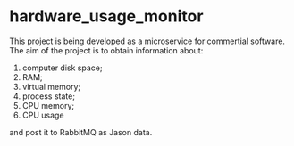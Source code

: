 # hardware_usage_monitor
This project is being developed as a microservice for commertial software. 
The aim of the project is to obtain information about:
  1) computer disk space;
  2) RAM;
  3) virtual memory;
  4) process state;
  5) CPU memory;
  6) CPU usage
  
and post it to RabbitMQ as Jason data.
